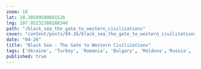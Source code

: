 ```yaml
---
zoom: 10
lat: 10.38509580601526
lng: 107.05232388188348
path: "/black_sea_the_gate_to_western_civilizations"
cover: "content/posts/04-26/black_sea_the_gate_to_western_civilizations.png"
date: "04-26"
title: "Black Sea - The Gate to Western Civilizations"
tags: ['Ukraine', 'Turkey', 'Romania', 'Bulgary', 'Moldova','Russia', 'Spykman World','Nicholas Spykman'] 
published: true
---
```


